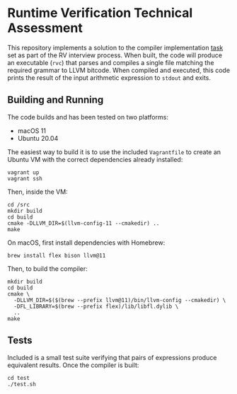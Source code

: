 # Runtime Verification Technical Assessment

This repository implements a solution to the compiler implementation
[task][task] set as part of the RV interview process. When built, the code will
produce an executable (`rvc`) that parses and compiles a single file matching
the required grammar to LLVM bitcode. When compiled and executed, this code
prints the result of the input arithmetic expression to `stdout` and exits.

## Building and Running

The code builds and has been tested on two platforms:
* macOS 11
* Ubuntu 20.04

The easiest way to build it is to use the included `Vagrantfile` to create an
Ubuntu VM with the correct dependencies already installed:
```shell
vagrant up
vagrant ssh
```

Then, inside the VM:
```shell
cd /src
mkdir build
cd build
cmake -DLLVM_DIR=$(llvm-config-11 --cmakedir) ..
make
```

On macOS, first install dependencies with Homebrew:
```shell
brew install flex bison llvm@11
```

Then, to build the compiler:
```shell
mkdir build
cd build
cmake \
  -DLLVM_DIR=$($(brew --prefix llvm@11)/bin/llvm-config --cmakedir) \
  -DFL_LIBRARY=$(brew --prefix flex)/lib/libfl.dylib \
  ..
make
```

## Tests

Included is a small test suite verifying that pairs of expressions produce
equivalent results. Once the compiler is built:
```shell
cd test
./test.sh
```

[task]: https://gist.github.com/dwightguth/d36516734edd8118236162de6d16149a
